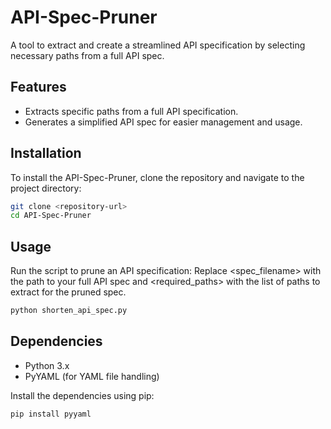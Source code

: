 # API-Spec-Pruner

A tool to extract and create a streamlined API specification by selecting necessary paths from a full API spec.

## Features

- Extracts specific paths from a full API specification.
- Generates a simplified API spec for easier management and usage.

## Installation

To install the API-Spec-Pruner, clone the repository and navigate to the project directory:

```bash
git clone <repository-url>
cd API-Spec-Pruner
```

## Usage

Run the script to prune an API specification:
Replace <spec_filename> with the path to your full API spec and <required_paths> with the list of paths to extract for the pruned spec.

```bash
python shorten_api_spec.py
```


## Dependencies

- Python 3.x
- PyYAML (for YAML file handling)

Install the dependencies using pip:

```bash
pip install pyyaml
```
